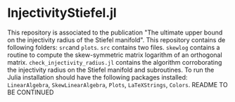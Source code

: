 # InjectivityStiefel.jl
This repository is associated to the publication "The ultimate upper bound on the injectivity radius of the Stiefel manifold".
This repository contains de following folders: `src`and `plots`.
`src` contains two files. 
`skewlog` contains a routine to compute the skew-symmetric matrix logarithm of an orthogonal matrix.
`check_injectivity_radius.jl` contains the algorithm corroborating the injectivity radius on the Stiefel manifold and subroutines.
To run the Julia installation should have the following packages installed: `LinearAlgebra`, `SkewLinearAlgebra`, `Plots`, `LaTeXStrings`, `Colors`.
README TO BE CONTINUED
